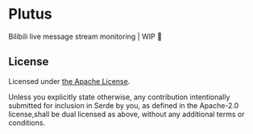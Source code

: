 # Plutus

Bilibili live message stream monitoring | WIP 🚧

## License

Licensed under [the Apache License](./LICENSE).

Unless you explicitly state otherwise, any contribution intentionally submitted for inclusion in Serde by you, as defined in the Apache-2.0 license,shall be dual licensed as above, without any additional terms or conditions.
